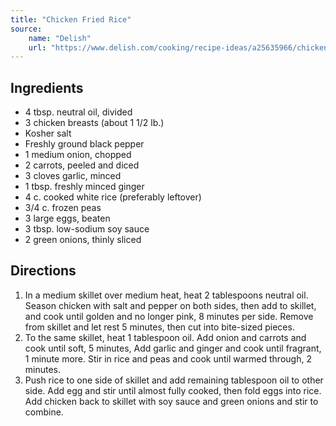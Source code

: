 ```yaml
---
title: "Chicken Fried Rice"
source:
    name: "Delish"
    url: "https://www.delish.com/cooking/recipe-ideas/a25635966/chicken-fried-rice-recipe/"
---
```


## Ingredients

-   4 tbsp. neutral oil, divided
-   3 chicken breasts (about 1 1/2 lb.)
-   Kosher salt
-   Freshly ground black pepper
-   1 medium onion, chopped
-   2 carrots, peeled and diced
-   3 cloves garlic, minced
-   1 tbsp. freshly minced ginger
-   4 c. cooked white rice (preferably leftover)
-   3/4 c. frozen peas
-   3 large eggs, beaten
-   3 tbsp. low-sodium soy sauce
-   2 green onions, thinly sliced

## Directions

1. In a medium skillet over medium heat, heat 2 tablespoons neutral oil. Season chicken with salt and pepper on both sides, then add to skillet, and cook until golden and no longer pink, 8 minutes per side. Remove from skillet and let rest 5 minutes, then cut into bite-sized pieces.
1. To the same skillet, heat 1 tablespoon oil. Add onion and carrots and cook until soft, 5 minutes, Add garlic and ginger and cook until fragrant, 1 minute more. Stir in rice and peas and cook until warmed through, 2 minutes.
1. Push rice to one side of skillet and add remaining tablespoon oil to other side. Add egg and stir until almost fully cooked, then fold eggs into rice. Add chicken back to skillet with soy sauce and green onions and stir to combine.
